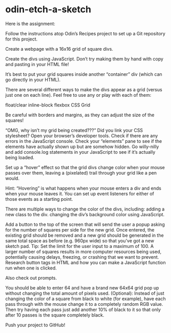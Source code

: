 # odin-etch-a-sketch

Here is the assignment: 

Follow the instructions atop Odin’s Recipes project to set up a Git repository for this project.

Create a webpage with a 16x16 grid of square divs.

Create the divs using JavaScript. Don’t try making them by hand with copy and pasting in your HTML file!

It’s best to put your grid squares inside another “container” div (which can go directly in your HTML).

There are several different ways to make the divs appear as a grid (versus just one on each line). Feel free to use any or play with each of them:

float/clear
inline-block
flexbox
CSS Grid

Be careful with borders and margins, as they can adjust the size of the squares!

“OMG, why isn’t my grid being created???”
Did you link your CSS stylesheet?
Open your browser’s developer tools.
Check if there are any errors in the JavaScript console.
Check your “elements” pane to see if the elements have actually shown up but are somehow hidden.
Go willy-nilly and add console.log statements in your JavaScript to see if it’s actually being loaded.

Set up a “hover” effect so that the grid divs change color when your mouse passes over them, leaving a (pixelated) trail through your grid like a pen would.

Hint: “Hovering” is what happens when your mouse enters a div and ends when your mouse leaves it. You can set up event listeners for either of those events as a starting point.

There are multiple ways to change the color of the divs, including:
adding a new class to the div.
changing the div’s background color using JavaScript.

Add a button to the top of the screen that will send the user a popup asking for the number of squares per side for the new grid. Once entered, the existing grid should be removed and a new grid should be generated in the same total space as before (e.g. 960px wide) so that you’ve got a new sketch pad. Tip: Set the limit for the user input to a maximum of 100. A larger number of squares results in more computer resources being used, potentially causing delays, freezing, or crashing that we want to prevent.
Research button tags in HTML and how you can make a JavaScript function run when one is clicked.

Also check out prompts.

You should be able to enter 64 and have a brand new 64x64 grid pop up without changing the total amount of pixels used.
(Optional): Instead of just changing the color of a square from black to white (for example), have each pass through with the mouse change it to a completely random RGB value. Then try having each pass just add another 10% of black to it so that only after 10 passes is the square completely black.

Push your project to GitHub!